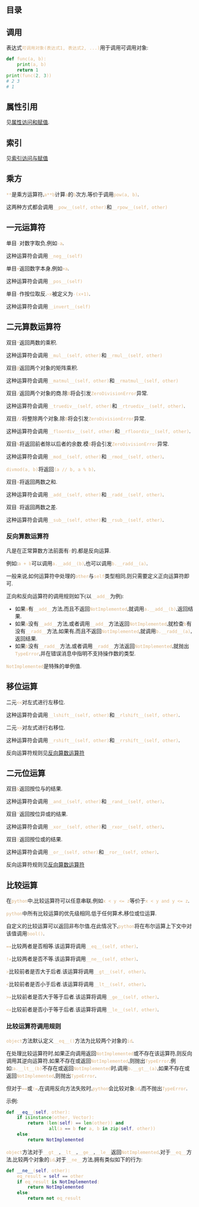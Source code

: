 
<style type="text/css">
    body {
        font-family: "cascadia code", 幼圆, 宋体;
    }
    code {
        color: burlywood;
    }
    .red_font {
        color: crimson;
    }
    .yellow_font {
        color: orange;
    }
</style>

## 目录


## 调用

表达式`可调用对象(表达式1, 表达式2, ...)`用于调用可调用对象:
```python
def func(a, b):
    print(a, b)
    return 1
print(func(2, 3))
# 2 3
# 1
```

## 属性引用

见[属性访问和赋值](./1_赋值语句.md#属性访问和赋值).

## 索引

见[索引访问与赋值](./1_赋值语句.md#索引访问与赋值)

## 乘方

`**`是乘方运算符,`a**b`计算`a`的`b`次方,等价于调用`pow(a, b)`.

这两种方式都会调用`__pow__(self, other)`和`__rpow__(self, other)`

## 一元运算符

单目`-`对数字取负,例如`-a`.

这种运算符会调用`__neg__(self)`

单目`+`返回数字本身,例如`+a`.

这种运算符会调用`__pos__(self)`

单目`~`作按位取反.`~x`被定义为`-(x+1)`.

这种运算符会调用`__invert__(self)`

## 二元算数运算符

双目`*`返回两数的乘积.

这种运算符会调用`__mul__(self, other)`和`__rmul__(self, other)`

双目`@`返回两个对象的矩阵乘积.

这种运算符会调用`__matmul__(self, other)`和`__rmatmul__(self, other)`

双目`/`返回两个对象的商.除`0`将会引发`ZeroDivisionError`异常.

这种运算符会调用`__truediv__(self, other)`和`__rtruediv__(self, other)`.

双目`//`将整除两个对象.除`0`将会引发`ZeroDivisionError`异常.

这种运算符会调用`__floordiv__(self, other)`和`__rfloordiv__(self, other)`.

双目`%`将返回前者除以后者的余数.模`0`将会引发`ZeroDivisionError`异常.

这种运算符会调用`__mod__(self, other)`和`__rmod__(self, other)`.

`divmod(a, b)`将返回`(a // b, a % b)`.

双目`+`将返回两数之和.

这种运算符会调用`__add__(self, other)`和`__radd__(self, other)`.

双目`-`将返回两数之差.

这种运算符会调用`__sub__(self, other)`和`__rsub__(self, other)`.

### 反向算数运算符

凡是在正常算数方法前面有`r`的,都是反向运算.

例如:`a + b`可以调用`a.__add__(b)`,也可以调用`b.__radd__(a)`.

一般来说,如何运算符中处理的`other`与`self`类型相同,则只需要定义正向运算符即可.

正向和反向运算符的调用规则如下(以`__add__`为例):
- 如果`a`有`__add__`方法,而且不返回`NotImplemented`,就调用`a.__add__(b)`,返回结果.
- 如果`a`没有`__add__`方法,或者调用`__add__`方法返回`NotImplemented`,就检查`b`有没有`__radd__`方法,如果有,而且不返回`NotImplemented`,就调用`b.__radd__(a)`,返回结果.
- 如果`b`没有`__radd__`方法,或者调用`__radd__`方法返回`NotImplemented`,就抛出`TypeError`,并在错误消息中指明不支持操作数的类型.

`NotImplemented`是特殊的单例值.

## 移位运算

二元`<<`对左式进行左移位.

这种运算符会调用`__lshift__(self, other)`和`__rlshift__(self, other)`.

二元`>>`对左式进行右移位.

这种运算符会调用`__rshift__(self, other)`和`__rrshift__(self, other)`.

反向运算符规则见[反向算数运算符](#反向算数运算符)

## 二元位运算

双目`&`返回按位与的结果.

这种运算符会调用`__and__(self, other)`和`__rand__(self, other)`.

双目`^`返回按位异或的结果.

这种运算符会调用`__xor__(self, other)`和`__rxor__(self, other)`.

双目`|`返回按位或的结果.

这种运算符会调用`__or__(self, other)`和`__ror__(self, other)`.

反向运算符规则见[反向算数运算符](#反向算数运算符)

## 比较运算

在`python`中,比较运算符可以任意串联,例如`x < y <= z`等价于`x < y and y <= z`.

`python`中所有比较运算的优先级相同,低于任何算术,移位或位运算.

自定义的比较运算可以返回非布尔值,在此情况下,`python`将在布尔运算上下文中对该值调用`bool()`.

`==`比较两者是否相等.该运算将调用`__eq__(self, other)`.

`!=`比较两者是否不等.该运算将调用`__ne__(self, other)`.

`>`比较前者是否大于后者.该运算将调用`__gt__(self, other)`.

`<`比较前者是否小于后者.该运算将调用`__lt__(self, other)`.

`>=`比较前者是否大于等于后者.该运算将调用`__ge__(self, other)`.

`<=`比较前者是否小于等于后者.该运算将调用`__le__(self, other)`.

### 比较运算符调用规则

`object`方法默认定义`__eq__()`方法为比较两个对象的`id`.

在处理比较运算符时,如果正向调用返回`NotImplemented`或不存在该运算符,则反向调用其逆向运算符,如果不存在或返回`NotImplemented`,则抛出`TypeError`.例如:`a.__lt__(b)`不存在或返回`NotImplemented`时,调用`b.__gt__(a)`,如果不存在或返回`NotImplemented`,则抛出`TypeError`.

但对于`==`或`!=`,在调用反向方法失败时,`python`会比较对象`id`,而不抛出`TypeError`.

示例:
```python
def __eq__(self, other):
    if isinstance(other, Vector):
        return (len(self) == len(other)) and
                all(a == b for a, b in zip(self, other))
    else:
        return NotImplemented
```

`object`方法对于`__gt__`,`__lt__`,`__ge__`,`__le__`返回`NotImplemented`.对于`__eq__`方法,比较两个对象的`id`.对于`__ne__`方法,拥有类似如下的行为:
```python
def __ne__(self, other):
    eq_result = self == other
    if eq_result is NotImplemented:
        return NotImplemented
    else:
        return not eq_result
```


